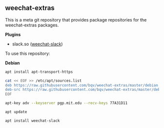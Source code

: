 weechat-extras
---

This is a meta git repository that provides package repositories for the weechat-extras packages.

**Plugins**

* slack.so ([weechat-slack](https://github.com/bqv/weechat-slack))

To use this repository:

**Debian**

```bash
apt install apt-transport-https

cat << EOF >> /etc/apt/sources.list
deb https://raw.githubusercontent.com/bqv/weechat-extras/master/debian wheezy main
deb-src https://raw.githubusercontent.com/bqv/weechat-extras/master/debian wheezy main
EOF

apt-key adv --keyserver pgp.mit.edu --recv-keys 77A31D11

apt update

apt install weechat-slack
```
